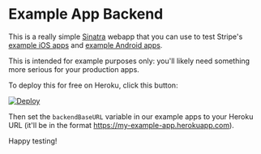Example App Backend
====

This is a really simple [Sinatra](http://www.sinatrarb.com/) webapp that you can use to test Stripe's [example iOS apps](https://github.com/stripe/stripe-ios) and
[example Android apps](https://github.com/stripe/stripe-android).

This is intended for example purposes only: you'll likely need something more serious for your production apps.

To deploy this for free on Heroku, click this button:

[![Deploy](https://www.herokucdn.com/deploy/button.png)](https://heroku.com/deploy)

Then set the `backendBaseURL` variable in our example apps to your Heroku URL (it'll be in the format https://my-example-app.herokuapp.com).

Happy testing!

